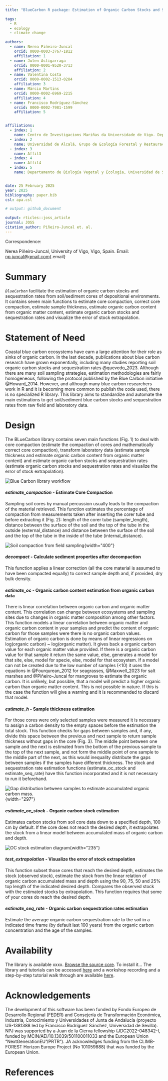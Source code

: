 ```yaml
---
title: "BlueCarbon R package: Estimation of Organic Carbon Stocks and Sequestration Rates From Soil Core Data"

tags:
  - R
  - ecology
  - climate change

authors:
  - name: Nerea Piñeiro-Juncal
    orcid: 0000-0003-3767-1812
    affiliation: 1
  - name: Julen Astigarraga
    orcid: 0000-0001-9520-3713
    affiliation: 2
  - name: Valentina Costa
    orcid: 0000-0002-1513-0284
    affiliation: 3
  - name: Márcio Martins
    orcid: 0000-0002-6969-2215
    affiliation: 4
  - name: Francisco Rodríguez-Sánchez
    orcid: 0000-0002-7981-1599
    affiliation: 5


affiliations:
  - index: 1
    name: Centro de Investigacions Mariñas da Universidade de Vigo. Departamento de Xeocencias Mariñas e Ordenación do Territorio, Facultade de Ciencias do Mar, Campus Lagoas Marcosende, Universidad de Vigo, Vigo, Spain 
  - index: 2
    name: Universidad de Alcalá, Grupo de Ecología Forestal y Restauración (FORECO), Departamento de Ciencias de la Vida, Spain
  - index: 3
    name: Affil3 
  - index: 4
    name: Affil4
  - index: 5
    name: Departamento de Biología Vegetal y Ecología, Universidad de Sevilla, Spain


date: 25 February 2025
year: 2025
bibliography: paper.bib
csl: apa.csl

# output: github_document

output: rticles::joss_article
journal: JOSS
citation_author: Piñeiro-Juncal et. al.
---
```


Correspondence:

Nerea Piñeiro-Juncal, University of Vigo, Vigo, Spain. Email: [np.juncal\@gmail.com](mailto:np.juncal@gmail.com){.email}

# Summary

*`BlueCarbon`* facilitate the estimation of organic carbon stocks and sequestration rates from soil/sediment cores of depositional environments. It contains seven main functions to estimate core compaction, correct core compaction, estimate sample thickness, estimate organic carbon content from organic matter content, estimate organic carbon stocks and sequestration rates and visualize the error of stock extrapolation.



# Statement of Need

Coastal blue carbon ecosystems have earn a large attention for their role as sinks of organic carbon. In the last decade, publications about blue carbon research have grown exponentially, including many studies reporting soil organic carbon stocks and sequestration rates @quevedo_2023. Although there are many soil sampling strategies, estimation methodologies are fairly homogeneous, following the protocol published by the Blue Carbon initiative @Howard_2014. However, and although many blue carbon researchers work in R and it is becoming more common to publish the code used, there is no specialized R library. This library aims to standardize and automate the main estimations to get soil/sediment blue carbon stocks and sequestration rates from raw field and laboratory data.

# Design

The BLueCarbon library contains seven main functions (Fig. 1) to deal with core compaction (estimate the compaction of cores and mathematically correct core compaction), transform laboratory data (estimate sample thickness and estimate organic carbon content from organic matter content) and estimate organic carbon stocks and sequestration rates (estimate organic carbon stocks and sequestration rates and visualize the error of stock extrapolation).

![Blue Carbon library workflow](images/BC_workflow-01.png)

#### ***estimate_compaction*** **- Estimate Core Compaction**

Sampling soil cores by manual percussion usually leads to the compaction of the material retrieved. This function estimates the percentage of compaction from measurements taken after inserting the corer tube and before extracting it (Fig. 2): length of the corer tube (sampler_length), distance between the surface of the soil and the top of the tube in the outside (external_distance) and distance between the surface of the soil and the top of the tube in the inside of the tube (internal_distance).

![Soil compaction from field sampling](images/compaction-01.png){width="400"}

#### ***decompact*** **- Calculate sediment properties after decompaction**

This function applies a linear correction (all the core material is assumed to have been compacted equally) to correct sample depth and, if provided, dry bulk density.

#### ***estimate_oc*** **- Organic carbon content estimation from organic carbon data**

There is linear correlation between organic carbon and organic matter content. This correlation can change between ecosystems and sampling sites due to changes in organic matter composition among other factors. This function models a linear correlation between organic matter and organic carbon content in your samples and predict the content of organic carbon for those samples were there is no organic carbon values. Estimation of organic carbon is done by means of linear regressions on log(organic carbon) \~ log(organic matter). It gives back a organic carbon value for each organic matter value provided. If there is a organic carbon value for that sample it return the same value, else, generates a model for that site, else, model for specie, else, model for that ecosystem. If a model can not be created due to the low number of samples (\<10) it uses the equations in @Fourqurean_2012 for seagrasses, @Maxwell_2023 for salt marshes and @Piñeiro-Juncal for mangroves to estimate the organic carbon. It is unlikely, but possible, that a model will predict a higher organic carbon than organic matter content. This is not possible in nature. If this is the case the function will give a warning and it is recommended to discard that model.

#### ***estimate_h*** **- Sample thickness estimation**

For those cores were only selected samples were measured it is necessary to assign a carbon density to the empty spaces before the estimation the total stock. This function checks for gaps between samples and, if any, divide this space between the previous and next sample to return sample thickness without gaps in the core (Fig. 3). The middle point between one sample and the next is estimated from the bottom of the previous sample to the top of the next sample, and not form the middle point of one sample to the middle part of the next, as this would inequality distribute the gaps between samples if the samples have different thickness. The stock and sequestration rate estimation functions (estimate_oc_stock and estimate_seq_rate) have this function incorporated and it is not necessary to run it beforehand.

![Gap distribution between samples to estimate accumulated organic carbon mass.](images/estimate_h().png){width="297"}

#### ***estimate_oc_stock*** **- Organic carbon stock estimation**

Estimates carbon stocks from soil core data down to a specified depth, 100 cm by default. If the core does not reach the desired depth, it extrapolates the stock from a linear model between accumulated mass of organic carbon and depth.

![OC stock estimation diagram](images/estimate_stock.png){width="235"}

#### ***test_extrapolation*** **- Visualize the error of stock extrapolation**

This function subset those cores that reach the desired depth, estimates the stock (observed stock), estimate the stock from the linear relation of organic carbon accumulated mass and depth using the 90, 75, 50 and 25% top length of the indicated desired depth. Compares the observed stock with the estimated stocks by extrapolation. This function requires that some of your cores do reach the desired depth.

#### ***estimate_seq_rate*** **- Organic carbon sequestration rates estimation**

Estimate the average organic carbon sequestration rate to the soil in a indicated time frame (by default last 100 years) from the organic carbon concentration and the age of the samples.

# Availability

The library is available xxxx. [Browse the source core](https://github.com/EcologyR/BlueCarbon/). To install it... The library and tutorials can be accessed [here](https://ecologyr.github.io/BlueCarbon/) and a workshop recording and a step-by-step tutorial walk through are available [here](https://www.youtube.com/watch?v=XCrrR3_MSHc&ab_channel=EcoinformaticaAEET).

# Acknowledgements

The development of this software has been funded by Fondo Europeo de Desarrollo Regional (FEDER) and Consejería de Transformación Económica, Industria, Conocimiento y Universidades of Junta de Andalucía (proyecto US-1381388 led by Francisco Rodríguez Sánchez, Universidad de Sevilla). NPJ was supported by a Juan de la Cierva fellowship (JDC2022-048342-I, funded by MCIN/AEI/10.13039/501100011033 and the European Union “NextGenerationEU”/PRTR”). JA acknowledges funding from the CLIMB-FOREST Horizon Europe Project (No 101059888) that was funded by the European Union.

# References
